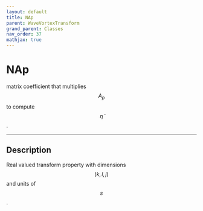 ```yaml
---
layout: default
title: NAp
parent: WaveVortexTransform
grand_parent: Classes
nav_order: 37
mathjax: true
---
```


#  NAp

matrix coefficient that multiplies $$A_p$$ to compute $$\tilde{\eta}$$.


---

## Description
Real valued transform property with dimensions $$(k,l,j)$$ and units of $$s$$.

